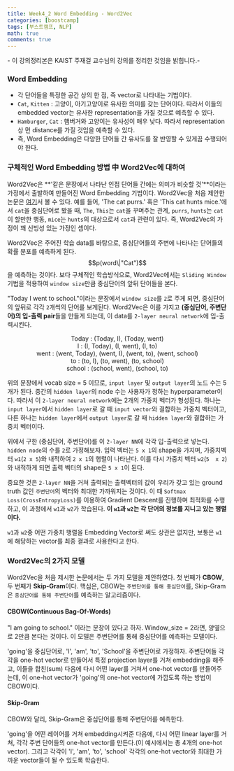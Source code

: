 ```yaml
---
title: Week4_2 Word Embedding - Word2Vec
categories: [boostcamp]
tags: [부스트캠프, NLP]
math: true
comments: true
---
```


\- 이 강의정리본은 KAIST 주재걸 교수님의 강의를 정리한 것임을 밝힙니다.\-

### Word Embedding

- 각 단어들을 특정한 공간 상의 한 점, 즉 vector로 나타내는 기법이다.
- `Cat`, `Kitten` : 고양이, 아기고양이로 유사한 의미를 갖는 단어이다. 따라서 이들의 embedded vector는 유사한 representation을 가질 것으로 예측할 수 있다.
- `Hamburger`, `Cat` : 햄버거와 고양이는 유사성이 매우 낮다. 따라서 representation 상 먼 distance를 가질 것임을 예측할 수 있다.
- 즉, Word Embedding은 다양한 단어들 간 유사도를 잘 반영할 수 있게끔 수행되어야 한다.

### 구체적인 Word Embedding 방법 中 Word2Vec에 대하여

Word2Vec은 **'같은 문장에서 나타난 인접 단어들 간에는 의미가 비슷할 것'**이라는 가정에서 출발하여 만들어진 Word Embedding 기법이다. Word2Vec을 처음 제안한 논문은 [여기](https://arxiv.org/pdf/1301.3781.pdf)서 볼 수 있다. 예를 들어, 'The cat purrs.' 혹은 'This cat hunts mice.'에서 `cat`을 중심단어로 봤을 때, `The`, `This`는 `cat`을 꾸며주는 관계, `purrs`, `hunts`는 `cat`이 할만한 행동,  `mice`는 `hunts`의 대상으로서 `cat`과 관련이 있다. 즉, Word2Vec의 가정이 꽤 신빙성 있는 가정인 셈이다.

Word2Vec은 주어진 학습 data를 바탕으로, 중심단어들의 주변에 나타나는 단어들의 확률 분포를 예측하게 된다. $$p(word\|"Cat")$$을 예측하는 것이다. 보다 구체적인 학습방식으로, Word2Vec에서는 `Sliding Window`기법을 적용하여 `window size`만큼 중심단어의 앞뒤 단어들을 본다. 

"Today I went to school."이라는 문장에서 `window size`를 `2`로 주게 되면, 중심단어의 앞뒤로 각각 `2`개씩의 단어를 보게된다. Word2Vec은 이를 가지고 **(중심단어, 주변단어)의 입-출력 pair**들을 만들게 되는데, 이 data를 `2-layer neural network`에 입-출력시킨다. 

<p align="center"> 
    Today : (Today, I), (Today, went)<br>
    I : (I, Today), (I, went), (I, to)<br>
    went : (went, Today), (went, I), (went, to), (went, school)<br>
	to : (to, I), (to, went), (to, school)<br>
    school : (school, went), (school, to)
</p> 

위의 문장에서 vocab size = 5 이므로, `input layer` 및 `output layer`의 노드 수는 5개가 된다. 중간의 `hidden layer`의 node 수는 사용자가 정하는 hyperparameter이다. 따라서 이 `2-layer neural network`에는 2개의 가중치 벡터가 형성된다.  하나는 `input layer`에서 `hidden layer`로 갈 때 `input vector`와 결합하는 가중치 벡터이고, 다른 하나는 `hidden layer`에서 `output layer`로 갈 때 `hidden layer`와 결합하는 가중치 벡터이다.

위에서 구한 (중심단어, 주변단어)를 이 `2-layer NN`에 각각 입-출력으로 넣는다. `hidden node`의 수를 `2`로 가정해보자. 입력 벡터는 `5 x 1`의 shape을 가지며, 가중치벡터 `w1`(`2 x 5`)와 내적하여 `2 x 1`의 행렬이 나타난다. 이를 다시 가중치 벡터 `w2`(`5  x 2`) 와 내적하게 되면 출력 벡터의 shape은 `5 x 1`이 된다. 

중요한 것은 `2-layer NN`을 거쳐 출력되는 출력벡터의 값이 우리가 갖고 있는 ground truth 값인 `주변단어`의 벡터와 최대한 가까워지는 것이다. 이 때 `Softmax Loss(CrossEntropyLoss)`를 이용하여 Gradient Descent를 진행하며 최적화를 수행하고, 이 과정에서 `w1`과 `w2`가 학습된다. **이 `w1`과 `w2`는 각 단어의 정보를 지니고 있는 행렬이다.** 

`w1`과 `w2`중 어떤 가중치 행렬을 Embedding Vector로 써도 상관은 없지만, 보통은 `w1`에 해당하는 vector를 최종 결과로 사용한다고 한다.

### Word2Vec의 2가지 모델

Word2Vec을 처음 제시한 논문에서는 두 가지 모델을 제안하였다. 첫 번째가 **CBOW**, 두 번째가 **Skip-Gram**이다. 핵심은, CBOW는 `주변단어를 통해 중심단어`를, Skip-Gram은 `중심단어를 통해 주변단어`를 예측하는 알고리즘이다.

#### CBOW(Continuous Bag-Of-Words)

"I am going to school." 이라는 문장이 있다고 하자. Window_size = 2라면, 양옆으로 2만큼 본다는 것이다. 이 모델은 주변단어를 통해 중심단어를 예측하는 모델이다.

'going'을 중심단어로, 'I', 'am', 'to', 'School'을 주변단어로 가정하자. 주변단어들 각각을 one-hot vector로 만들어서 특정 projection layer를 거쳐 embedding을 해주고, 이들을 합친(sum) 다음에 다시 어떤 layer를 거쳐서 one-hot vector를 만들어주는데, 이 one-hot vector가 'going'의 one-hot vector에 가깝도록 하는 방법이 CBOW이다.

#### Skip-Gram

CBOW와 달리, Skip-Gram은 중심단어를 통해 주변단어를 예측한다. 

'going'을 어떤 레이어를 거쳐 embedding시켜준 다음에, 다시 어떤 linear layer를 거쳐, 각각 주변 단어들의 one-hot vector를 만든다.(이 예시에서는 총 4개의 one-hot vector). 그리고 각각이 'I', 'am', 'to', 'school' 각각의 one-hot vector와 최대한 가까운 vector들이 될 수 있도록 학습한다.